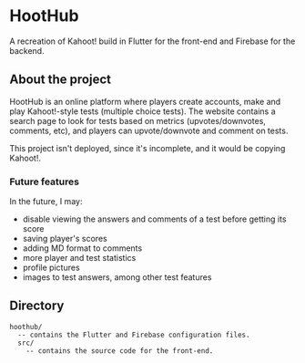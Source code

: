 # HootHub
A recreation of Kahoot! build in Flutter for the front-end and Firebase for the backend.
## About the project
HootHub is an online platform where players create accounts, make and play Kahoot!-style tests (multiple choice tests). The website contains a search page to look for tests based on metrics (upvotes/downvotes, comments, etc), and players can upvote/downvote and comment on tests.

This project isn't deployed, since it's incomplete, and it would be copying Kahoot!.
### Future features
In the future, I may:
- disable viewing the answers and comments of a test before getting its score
- saving player's scores
- adding MD format to comments
- more player and test statistics
- profile pictures
- images to test answers, among other test features
## Directory
```
hoothub/
  -- contains the Flutter and Firebase configuration files.
  src/
    -- contains the source code for the front-end.
```
